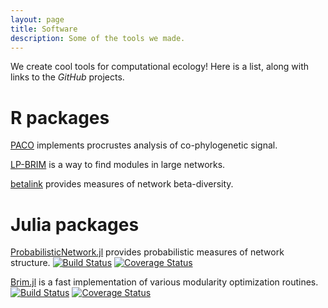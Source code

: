 ```yaml
---
layout: page
title: Software
description: Some of the tools we made.
---
```


<div class="pure-u-1 copy" markdown="1">

We create cool tools for computational ecology! Here is a list, along with links to the *GitHub* projects.

# R packages

[PACO](https://github.com/PoisotLab/paco) implements procrustes analysis of co-phylogenetic signal.

[LP-BRIM](https://github.com/PoisotLab/lpbrim) is a way to find modules in large networks.

[betalink](https://github.com/PoisotLab/betalink) provides measures of network beta-diversity.

# Julia packages

[ProbabilisticNetwork.jl](https://github.com/PoisotLab/ProbabilisticNetwork.jl) provides probabilistic measures of network structure.
[![Build Status](https://travis-ci.org/PoisotLab/ProbabilisticNetwork.jl.svg?branch=master)](https://travis-ci.org/PoisotLab/ProbabilisticNetwork.jl)
[![Coverage Status](https://coveralls.io/repos/PoisotLab/ProbabilisticNetwork.jl/badge.svg)](https://coveralls.io/r/PoisotLab/ProbabilisticNetwork.jl)

[Brim.jl](https://github.com/PoisotLab/Brim.jl) is a fast implementation of various modularity optimization routines.
[![Build Status](https://travis-ci.org/PoisotLab/Brim.jl.svg?branch=master)](https://travis-ci.org/PoisotLab/Brim.jl)
[![Coverage Status](https://coveralls.io/repos/PoisotLab/Brim.jl/badge.svg?branch=master)](https://coveralls.io/r/PoisotLab/Brim.jl?branch=master)


</div>
